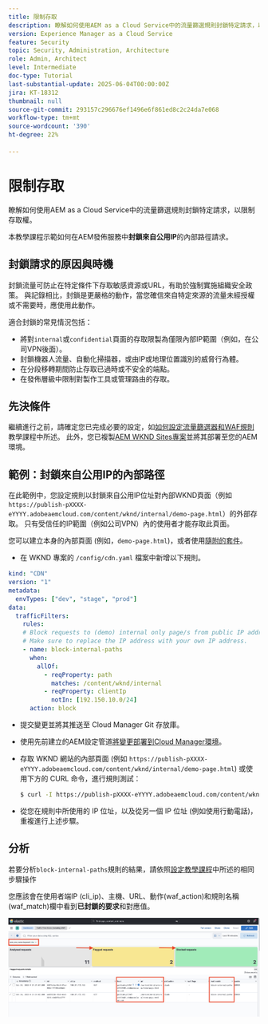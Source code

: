 ```yaml
---
title: 限制存取
description: 瞭解如何使用AEM as a Cloud Service中的流量篩選規則封鎖特定請求，以限制存取權。
version: Experience Manager as a Cloud Service
feature: Security
topic: Security, Administration, Architecture
role: Admin, Architect
level: Intermediate
doc-type: Tutorial
last-substantial-update: 2025-06-04T00:00:00Z
jira: KT-18312
thumbnail: null
source-git-commit: 293157c296676ef1496e6f861ed8c2c24da7e068
workflow-type: tm+mt
source-wordcount: '390'
ht-degree: 22%

---
```


# 限制存取

瞭解如何使用AEM as a Cloud Service中的流量篩選規則封鎖特定請求，以限制存取權。

本教學課程示範如何在AEM發佈服務中&#x200B;**封鎖來自公用IP**&#x200B;的內部路徑請求。

## 封鎖請求的原因與時機

封鎖流量可防止在特定條件下存取敏感資源或URL，有助於強制實施組織安全政策。 與記錄相比，封鎖是更嚴格的動作，當您確信來自特定來源的流量未經授權或不需要時，應使用此動作。

適合封鎖的常見情況包括：

- 將對`internal`或`confidential`頁面的存取限製為僅限內部IP範圍（例如，在公司VPN後面）。
- 封鎖機器人流量、自動化掃描器，或由IP或地理位置識別的威脅行為體。
- 在分段移轉期間防止存取已過時或不安全的端點。
- 在發佈層級中限制對製作工具或管理路由的存取。

## 先決條件

繼續進行之前，請確定您已完成必要的設定，如[如何設定流量篩選器和WAF規則](../setup.md)教學課程中所述。 此外，您已複製[AEM WKND Sites專案](https://github.com/adobe/aem-guides-wknd)並將其部署至您的AEM環境。

## 範例：封鎖來自公用IP的內部路徑

在此範例中，您設定規則以封鎖來自公用IP位址對內部WKND頁面（例如`https://publish-pXXXX-eYYYY.adobeaemcloud.com/content/wknd/internal/demo-page.html`）的外部存取。 只有受信任的IP範圍（例如公司VPN）內的使用者才能存取此頁面。

您可以建立本身的內部頁面 (例如，`demo-page.html`)，或者使用[隨附的套件](../assets/how-to/demo-internal-pages-package.zip)。

- 在 WKND 專案的 `/config/cdn.yaml` 檔案中新增以下規則。

```yaml
kind: "CDN"
version: "1"
metadata:
  envTypes: ["dev", "stage", "prod"]
data:
  trafficFilters:
    rules:
    # Block requests to (demo) internal only page/s from public IP address but allow from internal IP address.
    # Make sure to replace the IP address with your own IP address.
    - name: block-internal-paths
      when:
        allOf:
          - reqProperty: path
            matches: /content/wknd/internal
          - reqProperty: clientIp
            notIn: [192.150.10.0/24]
      action: block    
```

- 提交變更並將其推送至 Cloud Manager Git 存放庫。

- 使用先前建立的AEM設定管道[將變更部署到Cloud Manager環境](../setup.md#deploy-rules-using-adobe-cloud-manager)。

- 存取 WKND 網站的內部頁面 (例如 `https://publish-pXXXX-eYYYY.adobeaemcloud.com/content/wknd/internal/demo-page.html`) 或使用下方的 CURL 命令，進行規則測試：

  ```bash
  $ curl -I https://publish-pXXXX-eYYYY.adobeaemcloud.com/content/wknd/internal/demo-page.html
  ```

- 從您在規則中所使用的 IP 位址，以及從另一個 IP 位址 (例如使用行動電話)，重複進行上述步驟。

## 分析

若要分析`block-internal-paths`規則的結果，請依照[設定教學課程](../setup.md#cdn-logs-ingestion)中所述的相同步驟操作

您應該會在使用者端IP (cli_ip)、主機、URL、動作(waf_action)和規則名稱(waf_match)欄中看到&#x200B;**已封鎖的要求**&#x200B;和對應值。

![ELK 工具儀表板已封鎖的要求](../assets/how-to/elk-tool-dashboard-blocked.png)
